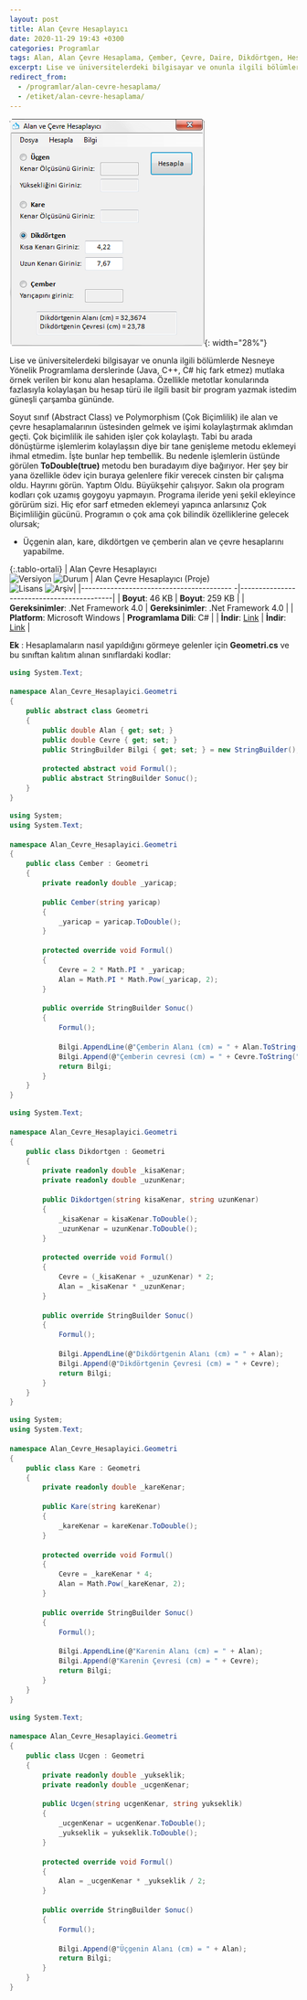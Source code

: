 ```yaml
---
layout: post
title: Alan Çevre Hesaplayıcı
date: 2020-11-29 19:43 +0300
categories: Programlar
tags: Alan, Alan Çevre Hesaplama, Çember, Çevre, Daire, Dikdörtgen, Hesaplama, Kare, Üçgen
excerpt: Lise ve üniversitelerdeki bilgisayar ve onunla ilgili bölümlerde Nesneye Yönelik Programlama derslerinde (Java, C++, C# hiç fark etmez) mutlaka örnek verilen bir konu alan hesaplama...
redirect_from:
  - /programlar/alan-cevre-hesaplama/
  - /etiket/alan-cevre-hesaplama/
---
```

![alan-cevre-hesaplayici](/images/programlar/alan-cevre-hesaplayici.png){: width="28%"}

Lise ve üniversitelerdeki bilgisayar ve onunla ilgili bölümlerde Nesneye Yönelik Programlama derslerinde (Java, C++, C# hiç fark etmez) mutlaka örnek verilen bir konu alan hesaplama. Özellikle metotlar konularında fazlasıyla kolaylaşan bu hesap türü ile ilgili basit bir program yazmak istedim güneşli çarşamba gününde. 

Soyut sınıf (Abstract Class) ve Polymorphism (Çok Biçimlilik) ile alan ve çevre hesaplamalarının üstesinden gelmek ve işimi kolaylaştırmak aklımdan geçti. Çok biçimlilik ile sahiden işler çok kolaylaştı. Tabi bu arada dönüştürme işlemlerim kolaylaşsın diye bir tane genişleme metodu eklemeyi ihmal etmedim. İşte bunlar hep tembellik. Bu nedenle işlemlerin üstünde görülen **ToDouble(true)** metodu ben buradayım diye bağırıyor. Her şey bir yana özellikle ödev için buraya gelenlere fikir verecek cinsten bir çalışma oldu. Hayrını görün. Yaptım Oldu. Büyükşehir çalışıyor. Sakın ola program kodları çok uzamış goygoyu yapmayın. Programa ileride yeni şekil ekleyince görürüm sizi. Hiç efor sarf etmeden eklemeyi yapınca anlarsınız Çok Biçimliliğin gücünü. Programın o çok ama çok bilindik özelliklerine gelecek olursak;

- Üçgenin alan, kare, dikdörtgen ve çemberin alan ve çevre hesaplarını yapabilme.

{:.tablo-ortali}
| Alan Çevre Hesaplayıcı<br>![Versiyon](https://img.shields.io/badge/Versiyon-1.1-blueviolet.svg?style=flat) ![Durum](https://img.shields.io/badge/Durum-Çalışıyor-success.svg?style=flat) | Alan Çevre Hesaplayıcı (Proje)<br>![Lisans](https://img.shields.io/badge/Lisans-MIT-blue.svg?style=flat) ![Arşiv](https://img.shields.io/badge/Arşiv-orange.svg?style=flat)|
|----------------------------------------- -|-------------------------------------------|
| **Boyut**: 46 KB                       | **Boyut**: 259 KB                         |
| **Gereksinimler**: .Net Framework 4.0     | **Gereksinimler**: .Net Framework 4.0     |
| **Platform**: Microsoft Windows           | **Programlama Dili**: C#                  |
| **İndir**: [Link](https://www.dropbox.com/s/sbjiz659xwohoeb/alan-cevre-hesaplayici.zip?dl=1) | **İndir**: [Link](https://www.dropbox.com/s/4wq2lfj9ztx88kz/alan-cevre-hesaplayici-proje.zip?dl=1) |

**Ek** : Hesaplamaların nasıl yapıldığını görmeye gelenler için **Geometri.cs** ve bu sınıftan kalıtım alınan sınıflardaki kodlar:

```csharp
using System.Text;

namespace Alan_Cevre_Hesaplayici.Geometri
{
    public abstract class Geometri
    {
        public double Alan { get; set; }
        public double Cevre { get; set; }
        public StringBuilder Bilgi { get; set; } = new StringBuilder();

        protected abstract void Formul();
        public abstract StringBuilder Sonuc();
    }
}
```
<div id="ara"></div>

```csharp
using System;
using System.Text;

namespace Alan_Cevre_Hesaplayici.Geometri
{
    public class Cember : Geometri
    {
        private readonly double _yaricap;

        public Cember(string yaricap)
        {
            _yaricap = yaricap.ToDouble();
        }

        protected override void Formul()
        {
            Cevre = 2 * Math.PI * _yaricap;
            Alan = Math.PI * Math.Pow(_yaricap, 2);
        }

        public override StringBuilder Sonuc()
        {
            Formul();

            Bilgi.AppendLine(@"Çemberin Alanı (cm) = " + Alan.ToString("##.####"));
            Bilgi.Append(@"Çemberin cevresi (cm) = " + Cevre.ToString("##.####"));
            return Bilgi;
        }
    }
}
```
<div id="ara"></div>

```csharp
using System.Text;

namespace Alan_Cevre_Hesaplayici.Geometri
{
    public class Dikdortgen : Geometri
    {
        private readonly double _kisaKenar;
        private readonly double _uzunKenar;

        public Dikdortgen(string kisaKenar, string uzunKenar)
        {
            _kisaKenar = kisaKenar.ToDouble();
            _uzunKenar = uzunKenar.ToDouble();
        }

        protected override void Formul()
        {
            Cevre = (_kisaKenar + _uzunKenar) * 2;
            Alan = _kisaKenar * _uzunKenar;
        }

        public override StringBuilder Sonuc()
        {
            Formul();

            Bilgi.AppendLine(@"Dikdörtgenin Alanı (cm) = " + Alan);
            Bilgi.Append(@"Dikdörtgenin Çevresi (cm) = " + Cevre);
            return Bilgi;
        }
    }
}
```
<div id="ara"></div>

```csharp
using System;
using System.Text;

namespace Alan_Cevre_Hesaplayici.Geometri
{
    public class Kare : Geometri
    {
        private readonly double _kareKenar;

        public Kare(string kareKenar)
        {
            _kareKenar = kareKenar.ToDouble();
        }

        protected override void Formul()
        {
            Cevre = _kareKenar * 4;
            Alan = Math.Pow(_kareKenar, 2);
        }

        public override StringBuilder Sonuc()
        {
            Formul();

            Bilgi.AppendLine(@"Karenin Alanı (cm) = " + Alan);
            Bilgi.Append(@"Karenin Çevresi (cm) = " + Cevre);
            return Bilgi;
        }
    }
}
```
<div id="ara"></div>

```csharp
using System.Text;

namespace Alan_Cevre_Hesaplayici.Geometri
{
    public class Ucgen : Geometri
    {
        private readonly double _yukseklik;
        private readonly double _ucgenKenar;

        public Ucgen(string ucgenKenar, string yukseklik)
        {
            _ucgenKenar = ucgenKenar.ToDouble();
            _yukseklik = yukseklik.ToDouble();
        }

        protected override void Formul()
        {
            Alan = _ucgenKenar * _yukseklik / 2;
        }

        public override StringBuilder Sonuc()
        {
            Formul();

            Bilgi.Append(@"Üçgenin Alanı (cm) = " + Alan);
            return Bilgi;
        }
    }
}
```